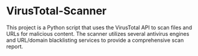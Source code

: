 # VirusTotal-Scanner
This project is a Python script that uses the VirusTotal API to scan files and URLs for malicious content. The scanner utilizes several antivirus engines and URL/domain blacklisting services to provide a comprehensive scan report.
